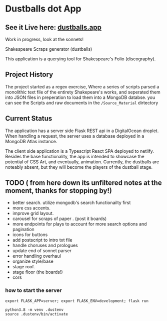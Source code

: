 
# Dustballs dot App

## See it Live here: [dustballs.app](https://dustballs.app) 

Work in progress, look at the sonnets! 

Shakespeare Scraps generator
(dustballs)

This application is a querying tool for Shakespeare's Folio (discography). 


## Project History

The project started as a regex exercise, Where a series of scripts parsed  a monolithic text file of the entirety Shakepeare's works, and seperated them into JSON  files in preperation to load them into a MongoDB databse. you can see the Scripts and raw documents in the `/Source_Material` dirtectory


## Current Status

The application has a server side Flask REST api in a DigitalOcean droplet. When handling a request, the server uses a database deployed in a MongoDB Atlas instance.

The client side application is a Typescript React SPA deployed to netlify. Besides the base functionality, the app is intended to showcase the potential of CSS Art, and eventually, animation. Currently, the dustballs are noteably absent, but they will become the players of the dustball stage.



## TODO ( from here down its unfiltered notes at the moment, thanks for stopping by!)

- better search. utilize mongodb's search functionailty first
- more css accents. 
- improve grid layout.
- carousel for scraps of paper . (post it boards)
- more endpoints for plays to account for more search options and pagination
- icons for buttons
- add postscript to intro txt file
- handle choruses and prologues
- update end of sonnet parser
- error handling overhaul
- organize style/base
- stage roof. 
- stage floor (the boards!)
- cors

### how to start the server

`export FLASK_APP=server;
export FLASK_ENV=development;
flask run`

```
python3.8 -m venv .dustenv 
source .dustenv/bin/activate
```


